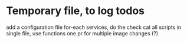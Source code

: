 

# Temporary file, to log todos


add a configuration file
for-each services, do the check
cat all scripts in single file, use functions
one pr for multiple image changes (?)
